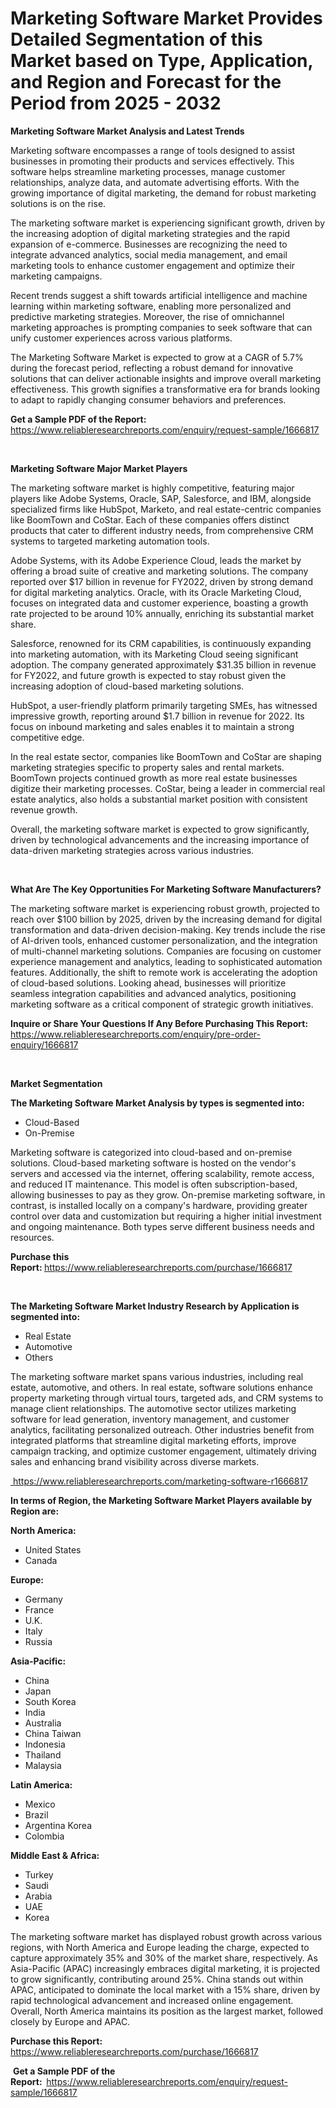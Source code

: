 <p><h1>Marketing Software Market Provides Detailed Segmentation of this Market based on Type, Application, and Region and Forecast for the Period from 2025 - 2032</h1></p><p><strong>Marketing Software Market Analysis and Latest Trends</strong></p>
<p><p>Marketing software encompasses a range of tools designed to assist businesses in promoting their products and services effectively. This software helps streamline marketing processes, manage customer relationships, analyze data, and automate advertising efforts. With the growing importance of digital marketing, the demand for robust marketing solutions is on the rise.</p><p>The marketing software market is experiencing significant growth, driven by the increasing adoption of digital marketing strategies and the rapid expansion of e-commerce. Businesses are recognizing the need to integrate advanced analytics, social media management, and email marketing tools to enhance customer engagement and optimize their marketing campaigns. </p><p>Recent trends suggest a shift towards artificial intelligence and machine learning within marketing software, enabling more personalized and predictive marketing strategies. Moreover, the rise of omnichannel marketing approaches is prompting companies to seek software that can unify customer experiences across various platforms. </p><p>The Marketing Software Market is expected to grow at a CAGR of 5.7% during the forecast period, reflecting a robust demand for innovative solutions that can deliver actionable insights and improve overall marketing effectiveness. This growth signifies a transformative era for brands looking to adapt to rapidly changing consumer behaviors and preferences.</p></p>
<p><strong>Get a Sample PDF of the Report:&nbsp;</strong> <a href="https://www.reliableresearchreports.com/enquiry/request-sample/1666817?utm_campaign=37&utm_medium=2&utm_source=Github&utm_content=ia&utm_term=16042025&utm_id=marketing-software">https://www.reliableresearchreports.com/enquiry/request-sample/1666817</a></p>
<p>&nbsp;</p>
<p><strong>Marketing Software Major Market Players</strong></p>
<p><p>The marketing software market is highly competitive, featuring major players like Adobe Systems, Oracle, SAP, Salesforce, and IBM, alongside specialized firms like HubSpot, Marketo, and real estate-centric companies like BoomTown and CoStar. Each of these companies offers distinct products that cater to different industry needs, from comprehensive CRM systems to targeted marketing automation tools.</p><p>Adobe Systems, with its Adobe Experience Cloud, leads the market by offering a broad suite of creative and marketing solutions. The company reported over $17 billion in revenue for FY2022, driven by strong demand for digital marketing analytics. Oracle, with its Oracle Marketing Cloud, focuses on integrated data and customer experience, boasting a growth rate projected to be around 10% annually, enriching its substantial market share.</p><p>Salesforce, renowned for its CRM capabilities, is continuously expanding into marketing automation, with its Marketing Cloud seeing significant adoption. The company generated approximately $31.35 billion in revenue for FY2022, and future growth is expected to stay robust given the increasing adoption of cloud-based marketing solutions.</p><p>HubSpot, a user-friendly platform primarily targeting SMEs, has witnessed impressive growth, reporting around $1.7 billion in revenue for 2022. Its focus on inbound marketing and sales enables it to maintain a strong competitive edge.</p><p>In the real estate sector, companies like BoomTown and CoStar are shaping marketing strategies specific to property sales and rental markets. BoomTown projects continued growth as more real estate businesses digitize their marketing processes. CoStar, being a leader in commercial real estate analytics, also holds a substantial market position with consistent revenue growth.</p><p>Overall, the marketing software market is expected to grow significantly, driven by technological advancements and the increasing importance of data-driven marketing strategies across various industries.</p></p>
<p>&nbsp;</p>
<p><strong>What Are The Key Opportunities For Marketing Software Manufacturers?</strong></p>
<p><p>The marketing software market is experiencing robust growth, projected to reach over $100 billion by 2025, driven by the increasing demand for digital transformation and data-driven decision-making. Key trends include the rise of AI-driven tools, enhanced customer personalization, and the integration of multi-channel marketing solutions. Companies are focusing on customer experience management and analytics, leading to sophisticated automation features. Additionally, the shift to remote work is accelerating the adoption of cloud-based solutions. Looking ahead, businesses will prioritize seamless integration capabilities and advanced analytics, positioning marketing software as a critical component of strategic growth initiatives.</p></p>
<p><strong>Inquire or Share Your Questions If Any Before Purchasing This Report:</strong> <a href="https://www.reliableresearchreports.com/enquiry/pre-order-enquiry/1666817?utm_campaign=37&utm_medium=2&utm_source=Github&utm_content=ia&utm_term=16042025&utm_id=marketing-software">https://www.reliableresearchreports.com/enquiry/pre-order-enquiry/1666817</a></p>
<p>&nbsp;</p>
<p><strong>Market Segmentation</strong></p>
<p><strong>The Marketing Software Market Analysis by types is segmented into:</strong></p>
<p><ul><li>Cloud-Based</li><li>On-Premise</li></ul></p>
<p><p>Marketing software is categorized into cloud-based and on-premise solutions. Cloud-based marketing software is hosted on the vendor's servers and accessed via the internet, offering scalability, remote access, and reduced IT maintenance. This model is often subscription-based, allowing businesses to pay as they grow. On-premise marketing software, in contrast, is installed locally on a company's hardware, providing greater control over data and customization but requiring a higher initial investment and ongoing maintenance. Both types serve different business needs and resources.</p></p>
<p><strong>Purchase this Report:&nbsp;</strong><a href="https://www.reliableresearchreports.com/purchase/1666817?utm_campaign=37&utm_medium=2&utm_source=Github&utm_content=ia&utm_term=16042025&utm_id=marketing-software">https://www.reliableresearchreports.com/purchase/1666817</a></p>
<p>&nbsp;</p>
<p><strong>The Marketing Software Market Industry Research by Application is segmented into:</strong></p>
<p><ul><li>Real Estate</li><li>Automotive</li><li>Others</li></ul></p>
<p><p>The marketing software market spans various industries, including real estate, automotive, and others. In real estate, software solutions enhance property marketing through virtual tours, targeted ads, and CRM systems to manage client relationships. The automotive sector utilizes marketing software for lead generation, inventory management, and customer analytics, facilitating personalized outreach. Other industries benefit from integrated platforms that streamline digital marketing efforts, improve campaign tracking, and optimize customer engagement, ultimately driving sales and enhancing brand visibility across diverse markets.</p></p>
<p><a href="https://www.reliableresearchreports.com/marketing-software-r1666817?utm_campaign=37&utm_medium=2&utm_source=Github&utm_content=ia&utm_term=16042025&utm_id=marketing-software">&nbsp;https://www.reliableresearchreports.com/marketing-software-r1666817</a></p>
<p><strong>In terms of Region, the Marketing Software Market Players available by Region are:</strong></p>
<p>
    <p> <strong> North America: </strong>
        <ul>
            <li>United States</li>
            <li>Canada</li>
        </ul>
        </p> 
    <p> <strong> Europe: </strong>
        <ul>
            <li>Germany</li>
            <li>France</li>
            <li>U.K.</li>
            <li>Italy</li>
            <li>Russia</li>
        </ul>
        </p> 
    <p> <strong> Asia-Pacific: </strong>
        <ul>
            <li>China</li>
            <li>Japan</li>
            <li>South Korea</li>
            <li>India</li>
            <li>Australia</li>
            <li>China Taiwan</li>
            <li>Indonesia</li>
            <li>Thailand</li>
            <li>Malaysia</li>
        </ul>
        </p> 
    <p> <strong> Latin America: </strong>
        <ul>
            <li>Mexico</li>
            <li>Brazil</li>
            <li>Argentina Korea</li>
            <li>Colombia</li>
        </ul>
        </p> 
    <p> <strong> Middle East & Africa: </strong>
        <ul>
            <li>Turkey</li>
            <li>Saudi</li>
            <li>Arabia</li>
            <li>UAE</li>
            <li>Korea</li>
        </ul>
    </p>
    </p>
<p><p>The marketing software market has displayed robust growth across various regions, with North America and Europe leading the charge, expected to capture approximately 35% and 30% of the market share, respectively. As Asia-Pacific (APAC) increasingly embraces digital marketing, it is projected to grow significantly, contributing around 25%. China stands out within APAC, anticipated to dominate the local market with a 15% share, driven by rapid technological advancement and increased online engagement. Overall, North America maintains its position as the largest market, followed closely by Europe and APAC.</p></p>
<p><strong>Purchase this Report: </strong><a href="https://www.reliableresearchreports.com/purchase/1666817?utm_campaign=37&utm_medium=2&utm_source=Github&utm_content=ia&utm_term=16042025&utm_id=marketing-software">https://www.reliableresearchreports.com/purchase/1666817</a></p>
<p>&nbsp;<strong>Get a Sample PDF of the Report:&nbsp;&nbsp;</strong><a href="https://www.reliableresearchreports.com/enquiry/request-sample/1666817?utm_campaign=37&utm_medium=2&utm_source=Github&utm_content=ia&utm_term=16042025&utm_id=marketing-software">https://www.reliableresearchreports.com/enquiry/request-sample/1666817</a></p>
<p><strong></strong></p>
<p><p></p><p></p><p></p></p>